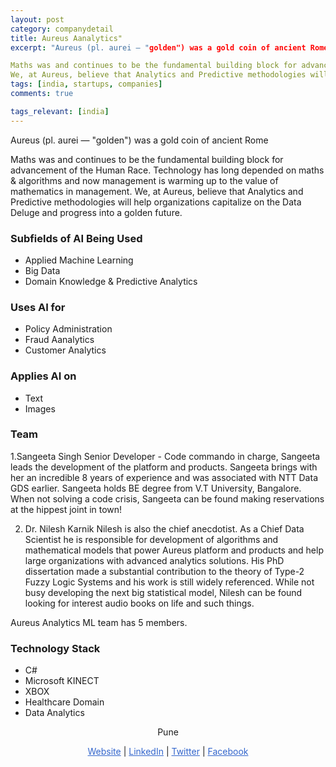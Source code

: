 ```yaml
---
layout: post
category: companydetail
title: Aureus Aanalytics"
excerpt: "Aureus (pl. aurei — "golden") was a gold coin of ancient Rome 

Maths was and continues to be the fundamental building block for advancement of the Human Race. Technology has long depended on maths & algorithms and now management is warming up to the value of mathematics in management.
We, at Aureus, believe that Analytics and Predictive methodologies will help organizations capitalize on the Data Deluge and progress into a golden future."
tags: [india, startups, companies]
comments: true

tags_relevant: [india]
---
```



Aureus (pl. aurei — "golden") was a gold coin of ancient Rome 

Maths was and continues to be the fundamental building block for advancement of the Human Race. Technology has long depended on maths & algorithms and now management is warming up to the value of mathematics in management.
We, at Aureus, believe that Analytics and Predictive methodologies will help organizations capitalize on the Data Deluge and progress into a golden future.

### Subfields of AI Being Used
* Applied Machine Learning 
* Big Data
* Domain Knowledge & Predictive Analytics

### Uses AI for
* Policy Administration
* Fraud Aanalytics 
* Customer Analytics 

### Applies AI on
* Text
* Images

### Team
1.Sangeeta Singh
Senior Developer - Code commando in charge, Sangeeta leads the development of the platform and products. Sangeeta brings with her an incredible 8 years of experience and was associated with NTT Data GDS earlier.
Sangeeta holds BE degree from V.T University, Bangalore.
When not solving a code crisis, Sangeeta can be found making reservations at the hippest joint in town!

2. Dr. Nilesh Karnik
Nilesh is also the chief anecdotist.
As a Chief Data Scientist he is responsible for development of algorithms and mathematical models that power Aureus platform and products and help large organizations with advanced analytics solutions.
His PhD dissertation made a substantial contribution to the theory of Type-2 Fuzzy Logic Systems and his work is still widely referenced.
While not busy developing the next big statistical model, Nilesh can be found looking for interest audio books on life and such things.



Aureus Analytics ML team has 5 members.



### Technology Stack
* C# 
* Microsoft KINECT
* XBOX
* Healthcare Domain
* Data Analytics

<p align="center">Pune</p>

<p align="center">
<a href="http://blog.aureusanalytics.com/" style="color:#3366CC">Website</a> | <a href="https://www.linkedin.com/company/aureus-analytics/?originalSubdomain=in" style="color:#3366CC">LinkedIn</a> | <a href="https://twitter.com/@AureusAnalytics" style="color:#3366CC">Twitter</a> | <a href="https://www.facebook.com/Algoanalytics-1861931557423786/" style="color:#3366CC">Facebook</a></p>
